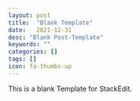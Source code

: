 ```yaml
---
layout: post
title:  "Blank Template"
date:   2021-12-31
desc: "Blank Post-Template"
keywords: ""
categories: []
tags: []
icon: fa-thumbs-up
---
```

This is a blank Template for StackEdit.
<!--stackedit_data:
eyJoaXN0b3J5IjpbLTMyMDc1NDk0MywtNTQwNTQ5ODEzXX0=
-->